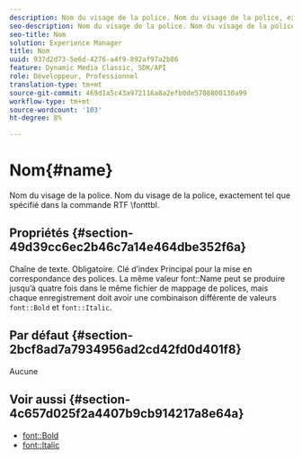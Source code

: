 ```yaml
---
description: Nom du visage de la police. Nom du visage de la police, exactement tel que spécifié dans la commande RTF \fonttbl.
seo-description: Nom du visage de la police. Nom du visage de la police, exactement tel que spécifié dans la commande RTF \fonttbl.
seo-title: Nom
solution: Experience Manager
title: Nom
uuid: 937d2d73-5e6d-4276-a4f9-892af97a2b86
feature: Dynamic Media Classic, SDK/API
role: Développeur, Professionnel
translation-type: tm+mt
source-git-commit: 469d1a5c43a972116a8a2efb0de5708800130a99
workflow-type: tm+mt
source-wordcount: '103'
ht-degree: 8%

---
```



# Nom{#name}

Nom du visage de la police. Nom du visage de la police, exactement tel que spécifié dans la commande RTF \fonttbl.

## Propriétés {#section-49d39cc6ec2b46c7a14e464dbe352f6a}

Chaîne de texte. Obligatoire. Clé d’index Principal pour la mise en correspondance des polices. La même valeur font::Name peut se produire jusqu’à quatre fois dans le même fichier de mappage de polices, mais chaque enregistrement doit avoir une combinaison différente de valeurs `font::Bold` et `font::Italic`.

## Par défaut {#section-2bcf8ad7a7934956ad2cd42fd0d401f8}

Aucune

## Voir aussi {#section-4c657d025f2a4407b9cb914217a8e64a}

* [font::Bold](r-bold-font.md#reference_F7B017EF67574A29ABFC3954AB64159C)
* [font::Italic](r-italic-font.md#reference_DC04A532B34A41AF81B0B9644ACFAAD6)
